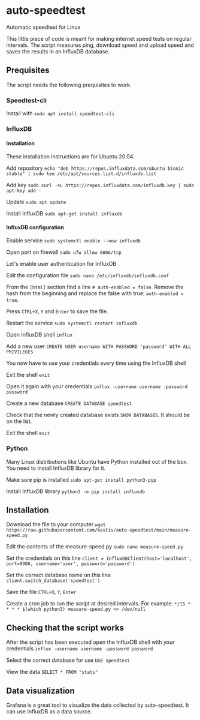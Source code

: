 # auto-speedtest
Automatic speedtest for Linux

This little piece of code is meant for making internet speed tests on regular intervals. The script measures ping, download speed and upload speed and saves the results in an InfluxDB database.

## Prequisites
The script needs the following prequisites to work.
### Speedtest-cli

Install with `sudo apt install speedtest-cli`

### InfluxDB

#### Installation
These installation instructions are for Ubuntu 20.04.

Add repository `echo "deb https://repos.influxdata.com/ubuntu bionic stable" | sudo tee /etc/apt/sources.list.d/influxdb.list`

Add key `sudo curl -sL https://repos.influxdata.com/influxdb.key | sudo apt-key add -`

Update `sudo apt update`

Install InfluxDB `sudo apt-get install influxdb`

#### InfluxDB configuration

Enable service `sudo systemctl enable --now influxdb`

Open port on firewall `sudo ufw allow 8086/tcp`

Let's enable user authentication for InfluxDB

Edit the configuration file `sudo nano /etc/influxdb/influxdb.conf`

From the `[html]` section find a line `# auth-enabled = false`. Remove the hash from the beginning and replace the false with true: `auth-enabled = true`.

Press `CTRL+X`, `Y` and `Enter` to save the file.

Restart the service `sudo systemctl restart influxdb`

Open InfluxDB shell `influx`

Add a new user `CREATE USER username WITH PASSWORD 'password' WITH ALL PRIVILEGES`

You now have to use your credentials every time using the InfluxDB shell

Exit the shell `exit`

Open it again with your credentials `influx -username username -password password`

Create a new database `CREATE DATABASE speedtest`

Check that the newly created database exists `SHOW DATABASES`. It should be on the list.

Exit the shell `exit`

### Python
Many Linux distributions like Ubuntu have Python installed out of the box. You need to install InfluxDB library for it.

Make sure pip is installed `sudo apt-get install python3-pip`

Install InfluxDB library `python3 -m pip install influxdb`

## Installation
Download the file to your computer `wget https://raw.githubusercontent.com/kestis/auto-speedtest/main/measure-speed.py`

Edit the contents of the measure-speed.py `sudo nano measure-speed.py`

Set the credentials on this line `client = InfluxDBClient(host='localhost', port=8086, username='user', password='password')`

Set the correct database name on this line `client.switch_database('speedtest')`

Save the file `CTRL+X`, `Y`, `Enter`

Create a cron job to run the script at desired intervals. For example: `*/15 * * * * $(which python3) measure-speed.py >> /dev/null`

## Checking that the  script works

After the script has been executed open the InfluxDB shell with your credentials `influx -username username -password password`

Select the correct database for use `USE speedtest`

View the data `SELECT * FROM "stats"`

## Data visualization
Grafana is a great tool to visualize the data collected by auto-speedtest. It can use InfluxDB as a data source.
